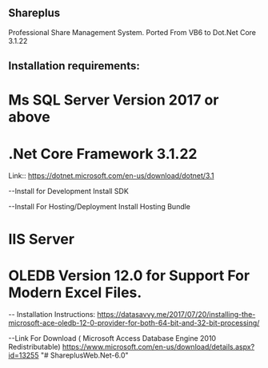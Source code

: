 ## Shareplus
Professional Share Management System. Ported From VB6 to Dot.Net Core 3.1.22

## Installation requirements:

# Ms SQL Server Version 2017 or above

# .Net Core Framework 3.1.22

Link:: https://dotnet.microsoft.com/en-us/download/dotnet/3.1

  --Install for Development
  Install SDK
  
  --Install For Hosting/Deployment
  Install Hosting Bundle
  
# IIS Server

# OLEDB Version 12.0 for Support For Modern Excel Files.

  -- Installation Instructions:
  https://datasavvy.me/2017/07/20/installing-the-microsoft-ace-oledb-12-0-provider-for-both-64-bit-and-32-bit-processing/
  
  --Link For Download ( Microsoft Access Database Engine 2010 Redistributable)
  https://www.microsoft.com/en-us/download/details.aspx?id=13255
"# ShareplusWeb.Net-6.0" 
